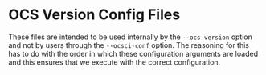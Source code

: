 # OCS Version Config Files

These files are intended to be used internally by the `--ocs-version` option
and not by users through the `--ocsci-conf` option. The reasoning for this
has to do with the order in which these configuration arguments are loaded
and this ensures that we execute with the correct configuration.
